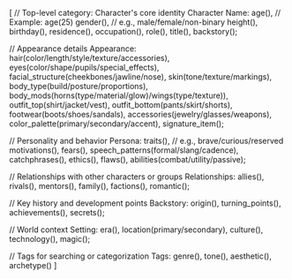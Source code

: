 [
// Top-level category: Character's core identity
Character Name: 
  age(), // Example: age(25)
  gender(), // e.g., male/female/non-binary
  height(),
  birthday(),
  residence(),
  occupation(),
  role(),
  title(),
  backstory();
  
// Appearance details
Appearance: 
  hair(color/length/style/texture/accessories),
  eyes(color/shape/pupils/special_effects),
  facial_structure(cheekbones/jawline/nose),
  skin(tone/texture/markings),
  body_type(build/posture/proportions),
  body_mods(horns(type/material/glow)/wings(type/texture)),
  outfit_top(shirt/jacket/vest),
  outfit_bottom(pants/skirt/shorts),
  footwear(boots/shoes/sandals),
  accessories(jewelry/glasses/weapons),
  color_palette(primary/secondary/accent),
  signature_item();
  
// Personality and behavior
Persona: 
  traits(), // e.g., brave/curious/reserved
  motivations(),
  fears(),
  speech_patterns(formal/slang/cadence),
  catchphrases(),
  ethics(),
  flaws(),
  abilities(combat/utility/passive);
  
// Relationships with other characters or groups
Relationships: 
  allies(),
  rivals(),
  mentors(),
  family(),
  factions(),
  romantic();
  
// Key history and development points
Backstory: 
  origin(),
  turning_points(),
  achievements(),
  secrets();
  
// World context
Setting: 
  era(),
  location(primary/secondary),
  culture(),
  technology(),
  magic();
  
// Tags for searching or categorization
Tags: 
  genre(),
  tone(),
  aesthetic(),
  archetype()
]
